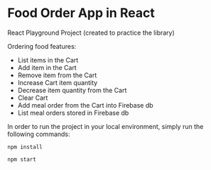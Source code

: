 # Food Order App in React

React Playground Project (created to practice the library)

Ordering food features:
- List items in the Cart
- Add item in the Cart
- Remove item from the Cart
- Increase Cart item quantity
- Decrease item quantity from the Cart
- Clear Cart
- Add meal order from the Cart into Firebase db
- List meal orders stored in Firebase db

In order to run the project in your local environment, simply run the following commands:

`npm install`

`npm start`
